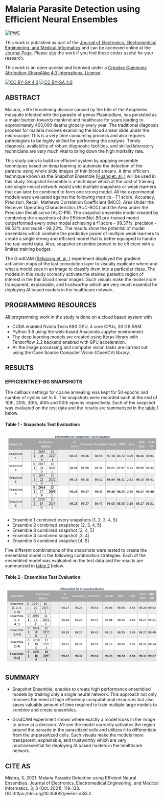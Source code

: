 # Malaria Parasite Detection using Efficient Neural Ensembles
[![PWC](https://img.shields.io/endpoint.svg?url=https://paperswithcode.com/badge/malaria-parasite-detection-using-efficient/medical-image-classification-on-malaria)](https://paperswithcode.com/sota/medical-image-classification-on-malaria?p=malaria-parasite-detection-using-efficient)

This work is published as part of the [Journal of Electronics, Electromedical Engineering, and Medical Informatics](https://jeeemi.org/index.php/jeeemi) and can be accessed online at the [Journal Page](https://doi.org/10.35882/jeeemi.v3i3.2). Please [cite](#citeAs) the work if you find these codes useful for your research. 

This work is an open-access and licensed under a [Creative Commons Attribution-ShareAlike 4.0 International License][cc-by-sa].

[![CC BY-SA 4.0][cc-by-sa-image]][cc-by-sa] [![CC BY-SA 4.0][cc-by-sa-shield]][cc-by-sa] 

[cc-by-sa]: http://creativecommons.org/licenses/by-sa/4.0/
[cc-by-sa-image]: https://licensebuttons.net/l/by-sa/4.0/88x31.png
[cc-by-sa-shield]: https://img.shields.io/badge/License-CC%20BY--SA%204.0-lightgrey.svg


## ABSTRACT

Malaria, a life threatening disease caused by the bite of the Anopheles mosquito infected with the parasite of genus Plasmodium, has persisted as a major burden towards mankind and healthcare for years leading to approximately 400,000 deaths globally every year. The traditional diagnosis process for malaria involves examining the blood smear slide under the microscope. This is a very time consuming process and also requires pathologists to be highly skilled for performing the analysis. Timely diagnosis, availability of robust diagnostic facilities, and skilled laboratory technicians are very much vital to bring down the high mortality rate. 

This study aims to build an efficient system by applying ensemble techniques based on  deep learning to automate the detection of the parasite using whole slide images of thin blood smears. A time efficient technique known as the Snapshot Ensemble [(Huang et. al.,)](https://arxiv.org/abs/1704.00109)  will be used in this study. Snapshot Ensemble is a technique which at the cost of training one single neural network would yield multiple snapshots or weak learners that can later be combined to form one strong model. All the experimental models were evaluated against the following metrics - F1 score, Accuracy, Precision, Recall, Mathews Correlation Coefficient (MCC), Area Under the Receiver Operating Characteristics (AUC-ROC) and the Area under the Precision Recall curve (AUC-PR). The snapshot ensemble model created by combining the snapshots of the EfficientNet-B0 pre-trained model outperformed every other model achieving a f1 score - 99.37%, precision - 99.52% and recall - 99.23%. The results show the potential of  model ensembles which combine the predictive power of multiple weak learners to create a single strong and efficient model that is better equipped to handle the real world data. Also, snapshot ensemble proved to be efficient with a limited training budget.

The GradCAM [(Selvaraju et. al.,)](https://arxiv.org/abs/1610.02391) experiment displayed the gradient activation maps of the last convolution layer to visually explicate where and what a model sees in an image to classify them into a particular class. The models in this study correctly activate the stained parasitic region of interest in the thin blood smear images. Such visuals make the model more transparent, explainable, and trustworthy which are very much essential for deploying AI based models in the healthcare network.


## PROGRAMMING RESOURCES

All programming work in the study is done on a cloud based system with 

- CUDA enabled Nvidia Tesla K80 GPU, 4 core CPUs, 20 GB RAM. 
- Python 3.6 using  the  web-based Anaconda Jupyter  environment.  
- The deep  learning  models  are  created  using  Keras  library  with Tensorflow 2.2 backend enabled with GPU acceleration.
- All the image processing and computer vision tasks are carried out  using  the  Open  Source  Computer  Vision  (OpenCV) library.


## RESULTS

### EFFICIENTNET-B0 SNAPSHOTS

The callback settings for cosine annealing was kept for 50 epochs and number of cycles set to 5.  The  snapshots  were  recorded  each  at  the  end of  10th, 20th,  30th,  40th  and  50th  epochs  respectively.  Each  of  the snapshot  was  evaluated  on  the  test  data  and  the  results  are summarized in the [table 1](#tab1) below. 

#### <h4 id="tab1">Table 1 - Snapshots Test Evaluation:</h4>
![Table 1 - Snapshots Test Evaluation](https://github.com/sauravmishra1710/Malaria-Detection-Using-Deep-Learning-Techniques/blob/main/Test%20Evaluation%20Metrics/Snapshot%20Ensemble/EfficientNet-B0/SnapshotsEvaluation.PNG)

- Ensemble  1 combined every snapshots [1, 2,  3,  4,  5]
- Ensemble 2 combined  snapshots  [2,  3,  4,  5]
- Ensemble 3  combined snapshot [3, 4, 5]
- Ensemble 4 combined snapshot [3, 4]
- Ensemble 5 combined snapshot [4, 5]

Five different combinations of the snapshots were tested to create the ensembled model in the following combination strategies. Each of the ensembled model  was  evaluated  on  the  test  data  and  the  results  are summarized in [table 2](#tab2) below.

#### <h4 id="tab2">Table 2 - Ensembles Test Evaluation:</h4>
![Table 1 - Snapshots Test Evaluation](https://github.com/sauravmishra1710/Malaria-Detection-Using-Deep-Learning-Techniques/blob/main/Test%20Evaluation%20Metrics/Snapshot%20Ensemble/EfficientNet-B0/EnsembleEvaluation.PNG)

## SUMMARY

- Snapshot Ensemble, enables to create high performance ensembled models by training only a single neural network. This approach not only removes the need of high efficiency computational resources but also saves valuable amount of time required to train multiple large models to combine and create ensembles. 

- GradCAM experiment shows where exactly a model looks in the  image to arrive at a decision. We see the model correctly activates the region around the parasite in the parasitized cells and utilizes it to differentiate from the unparasitized cells. Such visuals make the models more transparent, explainable, and trustworthy which are very muchnessential for deploying AI based models in the healthcare network.

<h2 id="citeAs">CITE AS</h2>
Mishra, S. 2021. Malaria Parasite Detection using Efficient Neural Ensembles. Journal of Electronics, Electromedical Engineering, and Medical Informatics. 3, 3 (Oct. 2021), 119-133. DOI:https://doi.org/10.35882/jeeemi.v3i3.2.
